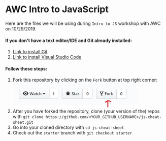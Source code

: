 # AWC Intro to JavaScript
Here are the files we will be using during `Intro to JS` workshop with AWC on 10/29/2019.
#### If you don't have a text editor/IDE and Git already installed:
1. [Link to install Git](https://git-scm.com/downloads)
2. [Link to install Visual Studio Code](https://code.visualstudio.com/)

#### Follow these steps:
1. Fork this repository by clicking on the `Fork` button at top right corner:
![](img/screenshot.jpg)
2. After you have forked the repository, clone (your version of the) repos with
`git clone https://github.com/<YOUR_GITHUB_USERNAME>/js-cheat-sheet.git`
3. Go into your cloned directory with
`cd js-cheat-sheet`
4. Check out the `starter` branch with
`git checkout starter`
